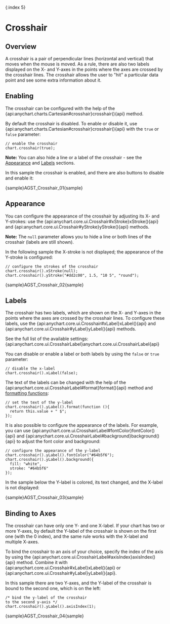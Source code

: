 {:index 5}
# Crosshair

## Overview

A crosshair is a pair of perpendicular lines (horizontal and vertical) that moves when the mouse is moved. As a rule, there are also two labels displayed on the X- and Y-axes in the points where the axes are crossed by the crosshair lines. The crosshair allows the user to "hit" a particular data point and see some extra information about it.

## Enabling

The crosshair can be configured with the help of the {api:anychart.charts.Cartesian#crosshair}crosshair(){api} method.

By default the crosshair is disabled. To enable or disable it, use {api:anychart.charts.Cartesian#crosshair}crosshair(){api} with the `true` or `false` parameter:

```
// enable the crosshair
chart.crosshair(true);
```

**Note:** You can also hide a line or a label of the crosshair - see the [Appearance](#appearance) and [Labels](#labels) sections.

In this sample the crosshair is enabled, and there are also buttons to disable and enable it:

{sample}AGST\_Crosshair\_01{sample}

## Appearance

You can configure the appearance of the crosshair by adjusting its X- and Y-strokes: use the {api:anychart.core.ui.Crosshair#xStroke}xStroke(){api} and {api:anychart.core.ui.Crosshair#yStroke}yStroke(){api} methods.

**Note:** The `null` parameter allows you to hide a line or both lines of the crosshair (labels are still shown).

In the following sample the X-stroke is not displayed; the appearance of the Y-stroke is configured:

```
// configure the strokes of the crosshair
chart.crosshair().xStroke(null);
chart.crosshair().yStroke("#dd2c00", 1.5, "10 5", "round");
```

{sample}AGST\_Crosshair\_02{sample}

## Labels

The crosshair has two labels, which are shown on the X- and Y-axes in the points where the axes are crossed by the crosshair lines. To configure these labels, use the {api:anychart.core.ui.Crosshair#xLabel}xLabel(){api} and {api:anychart.core.ui.Crosshair#yLabel}yLabel(){api} methods.

See the full list of the available settings: {api:anychart.core.ui.CrosshairLabel}anychart.core.ui.CrosshairLabel{api}

You can disable or enable a label or both labels by using the `false` or `true` parameter:

```
// disable the x-label
chart.crosshair().xLabel(false);
```

The text of the labels can be changed with the help of the {api:anychart.core.ui.CrosshairLabel#format}format(){api} method and [formatting functions](../Common_Settings/Text_Formatters#formatting_functions):

```
// set the text of the y-label
chart.crosshair().yLabel().format(function (){
  return this.value + " $";
});
```

It is also possible to configure the appearance of the labels. For example, you can use {api:anychart.core.ui.CrosshairLabel#fontColor}fontColor(){api} and {api:anychart.core.ui.CrosshairLabel#background}background(){api} to adjust the font color and background:

```
// configure the appearance of the y-label
chart.crosshair().yLabel().fontColor("#64b5f6");
chart.crosshair().yLabel().background({
  fill: "white",
  stroke: "#64b5f6"
});
```

In the sample below the Y-label is colored, its text changed, and the X-label is not displayed:

{sample}AGST\_Crosshair\_03{sample}

## Binding to Axes

The crosshair can have only one Y- and one X-label. If your chart has two or more Y-axes, by default the Y-label of the crosshair is shown on the first one (with the 0 index), and the same rule works with the X-label and multiple X-axes.

To bind the crosshair to an axis of your choice, specify the index of the axis by using the {api:anychart.core.ui.CrosshairLabel#axisIndex}axisIndex(){api} method. Combine it with {api:anychart.core.ui.Crosshair#xLabel}xLabel(){api} or {api:anychart.core.ui.Crosshair#yLabel}yLabel(){api}.

In this sample there are two Y-axes, and the Y-label of the crosshair is bound to the second one, which is on the left:

```
/* bind the y-label of the crosshair
to the second y-axis */
chart.crosshair().yLabel().axisIndex(1);
```

{sample}AGST\_Crosshair\_04{sample}